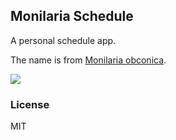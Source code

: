 
Monilaria Schedule
----

A personal schedule app.

The name is from [Monilaria obconica](http://www.zhihu.com/question/20213369/answer/14358902).

![](http://pic2.zhimg.com/500032cf51e9084289a7d7b3013283e1_r.jpg)

### License

MIT
